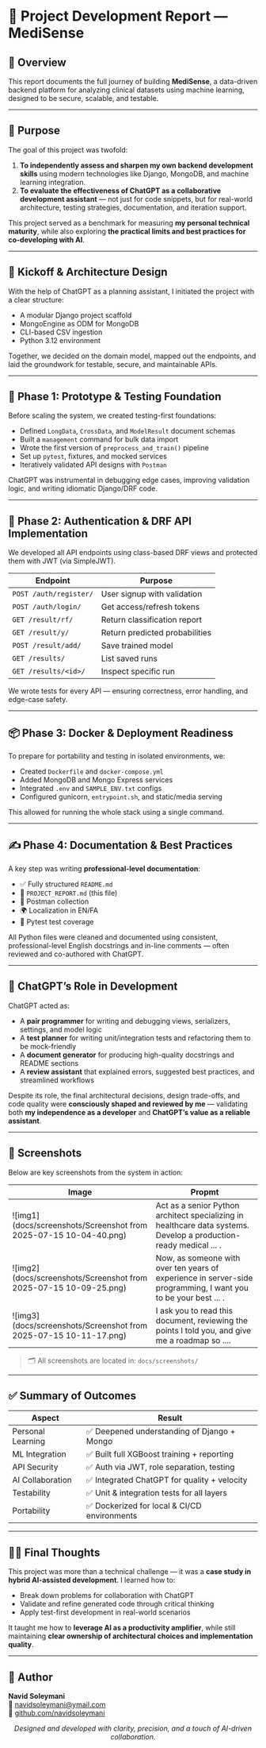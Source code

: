 # 🧾 Project Development Report — MediSense

## 📅 Overview

This report documents the full journey of building **MediSense**, a data-driven backend platform for analyzing clinical
datasets using machine learning, designed to be secure, scalable, and testable.

---

## 🎯 Purpose

The goal of this project was twofold:

1. **To independently assess and sharpen my own backend development skills** using modern technologies like Django,
   MongoDB, and machine learning integration.
2. **To evaluate the effectiveness of ChatGPT as a collaborative development assistant** — not just for code snippets,
   but for real-world architecture, testing strategies, documentation, and iteration support.

This project served as a benchmark for measuring **my personal technical maturity**, while also exploring **the
practical limits and best practices for co-developing with AI**.

---

## 🚀 Kickoff & Architecture Design

With the help of ChatGPT as a planning assistant, I initiated the project with a clear structure:

- A modular Django project scaffold
- MongoEngine as ODM for MongoDB
- CLI-based CSV ingestion
- Python 3.12 environment

Together, we decided on the domain model, mapped out the endpoints, and laid the groundwork for testable, secure, and
maintainable APIs.

---

## 🧪 Phase 1: Prototype & Testing Foundation

Before scaling the system, we created testing-first foundations:

- Defined `LongData`, `CrossData`, and `ModelResult` document schemas
- Built a `management` command for bulk data import
- Wrote the first version of `preprocess_and_train()` pipeline
- Set up `pytest`, fixtures, and mocked services
- Iteratively validated API designs with `Postman`

ChatGPT was instrumental in debugging edge cases, improving validation logic, and writing idiomatic Django/DRF code.

---

## 🔐 Phase 2: Authentication & DRF API Implementation

We developed all API endpoints using class-based DRF views and protected them with JWT (via SimpleJWT).

| Endpoint               | Purpose                        |
|------------------------|--------------------------------|
| `POST /auth/register/` | User signup with validation    |
| `POST /auth/login/`    | Get access/refresh tokens      |
| `GET /result/rf/`      | Return classification report   |
| `GET /result/y/`       | Return predicted probabilities |
| `POST /result/add/`    | Save trained model             |
| `GET /results/`        | List saved runs                |
| `GET /results/<id>/`   | Inspect specific run           |

We wrote tests for every API — ensuring correctness, error handling, and edge-case safety.

---

## 📦 Phase 3: Docker & Deployment Readiness

To prepare for portability and testing in isolated environments, we:

- Created `Dockerfile` and `docker-compose.yml`
- Added MongoDB and Mongo Express services
- Integrated `.env` and `SAMPLE_ENV.txt` configs
- Configured gunicorn, `entrypoint.sh`, and static/media serving

This allowed for running the whole stack using a single command.

---

## ✍️ Phase 4: Documentation & Best Practices

A key step was writing **professional-level documentation**:

- ✅ Fully structured `README.md`
- 🧪 `PROJECT_REPORT.md` (this file)
- 📮 Postman collection
- 🌍 Localization in EN/FA
- 🧪 Pytest test coverage

All Python files were cleaned and documented using consistent, professional-level English docstrings and in-line
comments — often reviewed and co-authored with ChatGPT.

---

## 🤖 ChatGPT’s Role in Development

ChatGPT acted as:

- A **pair programmer** for writing and debugging views, serializers, settings, and model logic
- A **test planner** for writing unit/integration tests and refactoring them to be mock-friendly
- A **document generator** for producing high-quality docstrings and README sections
- A **review assistant** that explained errors, suggested best practices, and streamlined workflows

Despite its role, the final architectural decisions, design trade-offs, and code quality were **consciously shaped and
reviewed by me** — validating both **my independence as a developer** and **ChatGPT’s value as a reliable assistant**.

---

## 📸 Screenshots

Below are key screenshots from the system in action:

| Image                                                             | Propmt                                                                                                             |
|-------------------------------------------------------------------|--------------------------------------------------------------------------------------------------------------------|
| ![img1](docs/screenshots/Screenshot from 2025-07-15 10-04-40.png) | Act as a senior Python architect specializing in healthcare data systems. Develop a production-ready medical ... . |
| ![img2](docs/screenshots/Screenshot from 2025-07-15 10-09-25.png) | Now, as someone with over ten years of experience in server-side programming, I want you to be your best ... .     |
| ![img3](docs/screenshots/Screenshot from 2025-07-15 10-11-17.png) | I ask you to read this document, reviewing the points I told you, and give me a roadmap so ....                    |

> 🗂️ All screenshots are located in: `docs/screenshots/`

---

## ✅ Summary of Outcomes

| Aspect            | Result                                      |
|-------------------|---------------------------------------------|
| Personal Learning | ✅ Deepened understanding of Django + Mongo  |
| ML Integration    | ✅ Built full XGBoost training + reporting   |
| API Security      | ✅ Auth via JWT, role separation, testing    |
| AI Collaboration  | ✅ Integrated ChatGPT for quality + velocity |
| Testability       | ✅ Unit & integration tests for all layers   |
| Portability       | ✅ Dockerized for local & CI/CD environments |

---

## 👨‍💻 Final Thoughts

This project was more than a technical challenge — it was a **case study in hybrid AI-assisted development**. I learned
how to:

- Break down problems for collaboration with ChatGPT
- Validate and refine generated code through critical thinking
- Apply test-first development in real-world scenarios

It taught me how to **leverage AI as a productivity amplifier**, while still maintaining **clear ownership of
architectural choices and implementation quality**.

---

## 🧠 Author

**Navid Soleymani**  
📧 [navidsoleymani@ymail.com](mailto:navidsoleymani@ymail.com)  
🔗 [github.com/navidsoleymani](https://github.com/navidsoleymani)

<p align="center"><em>Designed and developed with clarity, precision, and a touch of AI-driven collaboration.</em></p>
